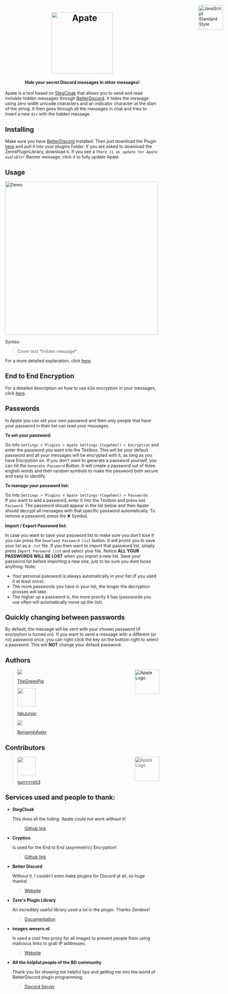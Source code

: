 


<h1 align="center">
  <br>
  <img src="https://raw.githubusercontent.com/TheGreenPig/Apate/main/Assets/logo.svg" alt="Apate" width="200" align="center">
</h1>
 <h4 align="center">Hide your secret Discord messages in other messages!</h4>

<a href="https://github.com/KuroLabs/stegcloak" style="position: absolute; top: 100px; right: 20px; padding: 0 0 20px 20px;"><img src="https://raw.githubusercontent.com/KuroLabs/stegcloak/master/assets/stegCloakIcon.svg" alt="JavaScript Standard Style" width="80" align="right"></a>

Apate is a tool based on [StegCloak](https://github.com/KuroLabs/stegcloak) that allows you to send and read invisible hidden messages through [BetterDiscord](https://betterdiscord.app/). It hides the message using zero width unicode characters and an indicator character at the start of the string. It then goes through all the messages in chat and tries to insert a new `div` with the hidden message.




## Installing
Make sure you have [BetterDiscord](https://betterdiscord.app/) installed. Then just download the Plugin [here](https://betterdiscord.app/Download?id=446) and pull it into your plugins Folder. If you are asked to download the ZeresPluginLibrary, download it. If you see a `There is an update for Apate avalible!` Banner message, click it to fully update Apate. 

## Usage
<img src="https://raw.githubusercontent.com/TheGreenPig/Apate/main/Assets/Tutorials/sendMessage.gif" alt="Demo" width="500">
</br>

Syntax:
>Cover text \*hidden message*

For a more detailed explanation, click [here](https://github.com/TheGreenPig/Apate/blob/main/Assets/Tutorials/README.md).

## End to End Encryption
For a detailed description on how to use e2e encryption in your messages, click [here](https://github.com/TheGreenPig/Apate/blob/main/Assets/Tutorials/README.md#end-to-end-encryption).

## Passwords
In Apate you can set your own password and then only people that have your password in their list can read your messages. 

**To set your password:** 

Go into `Settings > Plugins > Apate Settings (Cogwheel) > Encryption` and enter the password you want into the Textbox. This will be your default password and all your messages will be encrypted with it, as long as you have Encrpytion on. If you don't want to generate a password yourself, you can hit the `Generate Password` Button. It will create a password out of three english words and then random symbols to make the password both secure and easy to identify.

**To  manage your password list:** 

Go into `Settings > Plugins > Apate Settings (Cogwheel) > Passwords`. 
<br>If you want to add a password, enter it into the Textbox and press `Add Password`. The password should appear in the list below and then Apate should decrypt all messages with that specific password automatically. To remove a password, press the ❌ Symbol.

**Import / Export Password list:**

In case you want to save your password list to make sure you don't lose it you can press the `Download Password list` button. It will promt you to save your list as a `.txt` file. If you then want to import that password list, simply press `Import Password list` and select your file. Notice **ALL YOUR PASSWORDS WILL BE LOST** when you import a new list. Save your password list before importing a new one, just to be sure you dont loose anything. 
Note:
- Your personal password is always automatically in your list (if you used it at least once).
- The more passwords you have in your list, the longer the decryption prosses will take.
- The higher up a password is, the more priority it has (passwords you use often will automatically move up the list).

## Quickly changing between passwords 
By default, the message will be sent with your chosen password (if encrpytion is turned on). If you want to send a message with a different (or no) password once, you can right-click the key on the bottom right to select a password. This will **NOT** change your default password.

## Authors

<img src="https://raw.githubusercontent.com/TheGreenPig/Apate/main/Assets/logo.svg" alt="Apate Logo" width="80" align="right"></img>
><a href="https://github.com/TheGreenPig"><img src="https://github.com/thegreenpig.png?size=60"><p>TheGreenPig</p></a>
><a href="https://github.com/fabJunior"><img src="https://github.com/fabJunior.png?size=60" width="60"><p>fabJunior</p></a>
><a href="https://github.com/BenjaminAster"><img src="https://github.com/BenjaminAster.png?size=60"><p>BenjaminAster</p></a>

## Contributors
><img src="https://raw.githubusercontent.com/TheGreenPig/Apate/main/Assets/logo.svg" alt="Apate Logo" width="80" align="right"></img>
><a href="https://github.com/gurrrrrrett3"><img width="60" height="60" src="https://github.com/gurrrrrrett3.png?size=60"><p>gurrrrrrett3</p></a>

## Services used and people to thank:

 - **StegCloak** 

   This does all the hiding. Apate could not work without it! 
	 >[Github link](https://github.com/KuroLabs/stegcloak)
   
 - **Cryptico** 
 
   Is used for the End to End (asymmetric) Encryption! 
	 >[Github link](https://github.com/wwwtyro/cryptico)
   
 - **Better Discord** 
 
	 Without it, I couldn't even make plugins for Discord at all, so huge thanks! 
	 >[Website](https://betterdiscord.app/)
   
  - **Zere's Plugin Library** 
  
  	An incredibly useful library used a lot in the plugin. Thanks Zerebos!
	   >[Documentation](https://rauenzi.github.io/BDPluginLibrary/docs/)
   
  -  **images.weserv.nl** 
  
	  Is used a cool free proxy for all images to prevent people from using malicious links to grab IP addresses.
	   >[Website](https://images.weserv.nl/)
   
 -  **All the helpful people of the BD community** 
 
	 Thank you for showing me helpful tips and getting me into the world of BetterDiscord plugin
   programming. 
	   >[Discord Server](https://betterdiscord.app/invite)

